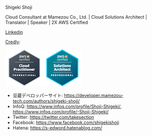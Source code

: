 Shigeki Shoji

Cloud Consultant at Mamezou Co., Ltd. | Cloud Solutions Architect | Translator | Speaker | 2X AWS Certified

[Linkedin](https://www.linkedin.com/in/takesection/)

[Credly](https://www.credly.com/users/username.835c802c/badges): 

![2x AWS Certified](2x-aws-certified.png)


* 豆蔵デベロッパーサイト: https://developer.mamezou-tech.com/authors/shigeki-shoji/
* InfoQ: https://www.infoq.com/profile/Shoji-Shigeki/, https://www.infoq.com/profile/-Shoji-Shigeki/
* Twitter: https://twitter.com/takesection
* Facebook: https://www.facebook.com/shigekishoji
* Hatena: https://s-edword.hatenablog.com/
